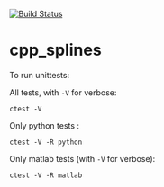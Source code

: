 [![Build Status](https://travis-ci.org/meco-group/cpp_splines.svg?branch=master)](https://travis-ci.org/meco-group/cpp_splines)

# cpp_splines


To run unittests:

All tests, with `-V` for verbose:

`ctest -V`

Only python tests :

`ctest -V -R python`

Only matlab tests (with `-V` for verbose):

`ctest -V -R matlab`
